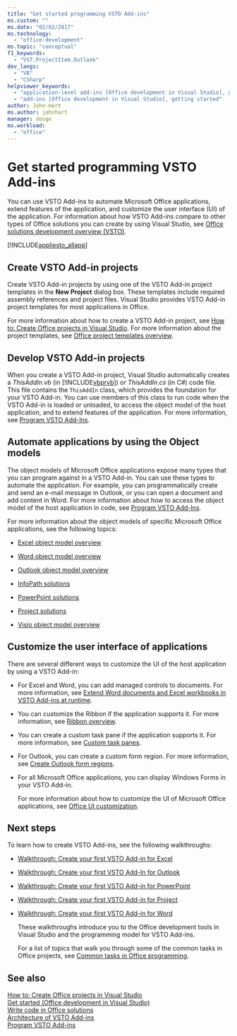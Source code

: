 ```yaml
---
title: "Get started programming VSTO Add-ins"
ms.custom: ""
ms.date: "02/02/2017"
ms.technology: 
  - "office-development"
ms.topic: "conceptual"
f1_keywords: 
  - "VST.ProjectItem.Outlook"
dev_langs: 
  - "VB"
  - "CSharp"
helpviewer_keywords: 
  - "application-level add-ins [Office development in Visual Studio], getting started"
  - "add-ins [Office development in Visual Studio], getting started"
author: John-Hart
ms.author: johnhart
manager: douge
ms.workload: 
  - "office"
---
```

# Get started programming VSTO Add-ins
  You can use VSTO Add-ins to automate Microsoft Office applications, extend features of the application, and customize the user interface (UI) of the application. For information about how VSTO Add-ins compare to other types of Office solutions you can create by using Visual Studio, see [Office solutions development overview &#40;VSTO&#41;](../vsto/office-solutions-development-overview-vsto.md).  
  
 [!INCLUDE[appliesto_allapp](../vsto/includes/appliesto-allapp-md.md)]  
  
## Create VSTO Add-in projects  
 Create VSTO Add-in projects by using one of the VSTO Add-in project templates in the **New Project** dialog box. These templates include required assembly references and project files. Visual Studio provides VSTO Add-in project templates for most applications in Office.  
  
 For more information about how to create a VSTO Add-in project, see [How to: Create Office projects in Visual Studio](../vsto/how-to-create-office-projects-in-visual-studio.md). For more information about the project templates, see [Office project templates overview](../vsto/office-project-templates-overview.md).  
  
## Develop VSTO Add-in projects  
 When you create a VSTO Add-in project, Visual Studio automatically creates a *ThisAddIn.vb* (in [!INCLUDE[vbprvb](../sharepoint/includes/vbprvb-md.md)]) or *ThisAddIn.cs* (in C#) code file. This file contains the `ThisAddIn` class, which provides the foundation for your VSTO Add-in. You can use members of this class to run code when the VSTO Add-in is loaded or unloaded, to access the object model of the host application, and to extend features of the application. For more information, see [Program VSTO Add-Ins](../vsto/programming-vsto-add-ins.md).  
  
## Automate applications by using the Object models  
 The object models of Microsoft Office applications expose many types that you can program against in a VSTO Add-in. You can use these types to automate the application. For example, you can programmatically create and send an e-mail message in Outlook, or you can open a document and add content in Word. For more information about how to access the object model of the host application in code, see [Program VSTO Add-Ins](../vsto/programming-vsto-add-ins.md).  
  
 For more information about the object models of specific Microsoft Office applications, see the following topics:  
  
-   [Excel object model overview](../vsto/excel-object-model-overview.md)  
  
-   [Word object model overview](../vsto/word-object-model-overview.md)  
  
-   [Outlook object model overview](../vsto/outlook-object-model-overview.md)  
  
-   [InfoPath solutions](../vsto/infopath-solutions.md)  
  
-   [PowerPoint solutions](../vsto/powerpoint-solutions.md)  
  
-   [Project solutions](../vsto/project-solutions.md)  
  
-   [Visio object model overview](../vsto/visio-object-model-overview.md)  
  
## Customize the user interface of applications  
 There are several different ways to customize the UI of the host application by using a VSTO Add-in:  
  
- For Excel and Word, you can add managed controls to documents. For more information, see [Extend Word documents and Excel workbooks in VSTO Add-ins at runtime](../vsto/extending-word-documents-and-excel-workbooks-in-vsto-add-ins-at-run-time.md).  
  
- You can customize the Ribbon if the application supports it. For more information, see [Ribbon overview](../vsto/ribbon-overview.md).  
  
- You can create a custom task pane if the application supports it. For more information, see [Custom task panes](../vsto/custom-task-panes.md).  
  
- For Outlook, you can create a custom form region. For more information, see [Create Outlook form regions](../vsto/creating-outlook-form-regions.md).  
  
- For all Microsoft Office applications, you can display Windows Forms in your VSTO Add-in.  
  
  For more information about how to customize the UI of Microsoft Office applications, see [Office UI customization](../vsto/office-ui-customization.md).  
  
## Next steps  
 To learn how to create VSTO Add-ins, see the following walkthroughs:  
  
- [Walkthrough: Create your first VSTO Add-in for Excel](../vsto/walkthrough-creating-your-first-vsto-add-in-for-excel.md)  
  
- [Walkthrough: Create your first VSTO Add-In for Outlook](../vsto/walkthrough-creating-your-first-vsto-add-in-for-outlook.md)  
  
- [Walkthrough: Create your first VSTO Add-in for PowerPoint](../vsto/walkthrough-creating-your-first-vsto-add-in-for-powerpoint.md)  
  
- [Walkthrough: Create your first VSTO Add-in for Project](../vsto/walkthrough-creating-your-first-vsto-add-in-for-project.md)  
  
- [Walkthrough: Create your first VSTO Add-in for Word](../vsto/walkthrough-creating-your-first-vsto-add-in-for-word.md)  
  
  These walkthroughs introduce you to the Office development tools in Visual Studio and the programming model for VSTO Add-ins.  
  
  For a list of topics that walk you through some of the common tasks in Office projects, see [Common tasks in Office programming](../vsto/common-tasks-in-office-programming.md).  
  
## See also  
 [How to: Create Office projects in Visual Studio](../vsto/how-to-create-office-projects-in-visual-studio.md)   
 [Get started &#40;Office development in Visual Studio&#41;](../vsto/getting-started-office-development-in-visual-studio.md)   
 [Write code in Office solutions](../vsto/writing-code-in-office-solutions.md)   
 [Architecture of VSTO Add-ins](../vsto/architecture-of-vsto-add-ins.md)   
 [Program VSTO Add-ins](../vsto/programming-vsto-add-ins.md)  
  
  